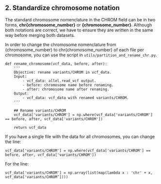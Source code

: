 ## 2. Standardize chromosome notation

The standard chromosome nomenclature in the CHROM field can be in two forms, **chr{chromosome_number}** or **{chromosome_number}**. Although both notations are correct, we have to ensure they are written in the same way before merging both datasets.

In order to change the chromosome nomenclature from {chromosome_number} to chr{chromosome_number} of each file per chromosome, you can use the script in `utils/partition_and_rename_chr.py`.

````{python}
def rename_chromosome(vcf_data, before, after):
    '''
    Objective: rename variants/CHROM in vcf_data.
    Input:
        - vcf_data: allel.read_vcf output.
        - before: chromosome name before renaming.
        - after: chromosome name after renaming.
    Output:
        - vcf_data: vcf_data with renamed variants/CHROM.
    '''
    
    ## Rename variants/CHROM
    vcf_data['variants/CHROM'] = np.where(vcf_data['variants/CHROM'] == before, after, vcf_data['variants/CHROM'])
    
    return vcf_data
````

If you have a single file with the data for all chromosomes, you can change the line:

````{python}
vcf_data['variants/CHROM'] = np.where(vcf_data['variants/CHROM'] == before, after, vcf_data['variants/CHROM'])
````

For the line:

````{python}
vcf_data['variants/CHROM'] = np.array(list(map(lambda x : 'chr' + x, vcf_data['variants/CHROM’])))
